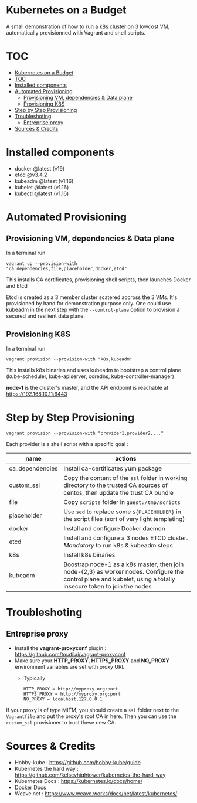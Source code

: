 # Kubernetes on a Budget
A small demonstration of how to run a k8s cluster on 3 lowcost VM, automatically provisionned with Vagrant and shell scripts.

# TOC
- [Kubernetes on a Budget](#kubernetes-on-a-budget)
- [TOC](#toc)
- [Installed components](#installed-components)
- [Automated Provisioning](#automated-provisioning)
  - [Provisioning VM, dependencies & Data plane](#provisioning-vm-dependencies--data-plane)
  - [Provisioning K8S](#provisioning-k8s)
- [Step by Step Provisioning](#step-by-step-provisioning)
- [Troubleshoting](#troubleshoting)
  - [Entreprise proxy](#entreprise-proxy)
- [Sources & Credits](#sources--credits)

# Installed components

* docker @latest (v19)
* etcd @v3.4.2
* kubeadm @latest (v1.16)
* kubelet @latest (v1.16)
* kubectl @latest (v1.16)

# Automated Provisioning
## Provisioning VM, dependencies & Data plane
In a terminal run

    vagrant up --provision-with "ca_dependencies,file,placeholder,docker,etcd"

This installs CA certificates, provisioning shell scripts, then launches Docker and Etcd

Etcd is created as a 3 member cluster scatered accross the 3 VMs. It's provisioned by hand for demonstration purpose only. One could use kubeadm in the next step with the `--control-plane` option to provision a secured and resilient data plane.

## Provisioning K8S
In a terminal run

    vagrant provision --provision-with "k8s,kubeadm"

This installs k8s binaries and uses kubeadm to bootstrap a control plane (kube-scheduler, kube-apiserver, coredns, kube-controller-manager)

**node-1** is the cluster's master, and the API endpoint is reachable at https://192.168.10.11:6443

# Step by Step Provisioning

    vagrant provision --provision-with "provider1,provider2,..."

Each provider is a shell script with a specific goal :

| name            | actions                                                                                                                                                          |
|-----------------|------------------------------------------------------------------------------------------------------------------------------------------------------------------|
| ca_dependencies | Install ca-certificates yum package                                                                                                                              |
| custom_ssl      | Copy the content of the `ssl` folder in working directory to the trusted CA sources of centos, then update the trust CA bundle                                   |
| file            | Copy `scripts` folder in `guest:/tmp/scripts`                                                                                                                    |
| placeholder     | Use `sed` to replace some `${PLACEHOLDER}` in the script files (sort of very light templating)                                                                   |
| docker          | Install and configure Docker daemon                                                                                                                              |
| etcd            | Install and configure a 3 nodes ETCD cluster. *Mandatory* to run k8s & kubeadm steps                                                                             |
| k8s             | Install k8s binaries                                                                                                                                             |
| kubeadm         | Boostrap node-1 as a k8s master, then join node-{2,3} as worker nodes. Configure the control plane and kubelet, using a totally insecure token to join the nodes |

# Troubleshoting
## Entreprise proxy

* Install the **vagrant-proxyconf** plugin : https://github.com/tmatilai/vagrant-proxyconf
* Make sure your **HTTP_PROXY**, **HTTPS_PROXY** and **NO_PROXY** environment variables are set with proxy URL
  * Typically

        HTTP_PROXY = http://myproxy.org:port    
        HTTPS_PROXY = http://myproxy.org:port
        NO_PROXY = localhost,127.0.0.1

If your proxy is of type MITM, you should create a `ssl` folder next to the `Vagrantfile` and put the proxy's root CA in here. Then you can use the `custom_ssl` provisioner to trust these new CA.

# Sources & Credits

* Hobby-kube : https://github.com/hobby-kube/guide
* Kubernetes the hard way : https://github.com/kelseyhightower/kubernetes-the-hard-way
* Kubernetes Docs : https://kubernetes.io/docs/home/
* Docker Docs
* Weave net : https://www.weave.works/docs/net/latest/kubernetes/